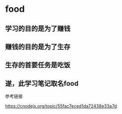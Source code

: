# food

## 学习的目的是为了赚钱
## 赚钱的目的是为了生存
## 生存的首要任务是吃饭
## 遂，此学习笔记取名food

参考链接

https://cnodejs.org/topic/55fac7eced1da72438e33a7d